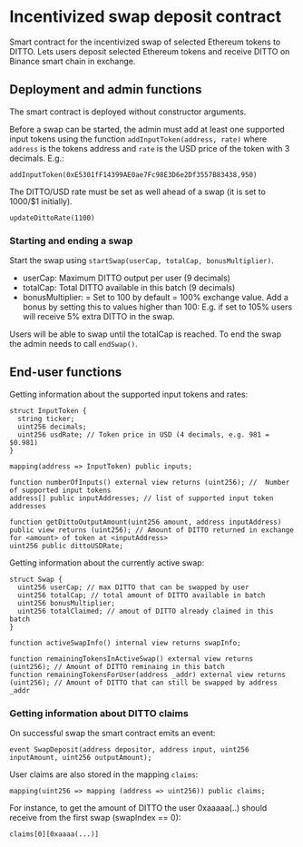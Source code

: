 # Incentivized swap deposit contract

Smart contract for the incentivized swap of selected Ethereum tokens to DITTO. Lets users deposit selected Ethereum tokens and receive DITTO on Binance smart chain in exchange.

## Deployment and admin functions

The smart contract is deployed without constructor arguments.

Before a swap can be started, the admin must add at least one supported input tokens using the function `addInputToken(address, rate)` where `address` is the tokens address and `rate` is the USD price of the token with 3 decimals. E.g.:

```
addInputToken(0xE5301fF14399AE0ae7Fc98E3D6e2Df3557B83438,950)
```

The DITTO/USD rate must be set as well ahead of a swap (it is set to 1000/$1 initially).

```
updateDittoRate(1100)

```

### Starting and ending a swap

Start the swap using `startSwap(userCap, totalCap, bonusMultiplier)`.

- userCap: Maximum DITTO output per user (9 decimals)
- totalCap: Total DITTO available in this batch (9 decimals)
- bonusMultiplier: = Set to 100 by default = 100% exchange value. Add a bonus by setting this to values higher than 100: E.g. if set to 105% users will receive 5% extra DITTO in the swap.

Users will be able to swap until the totalCap is reached. To end the swap the admin needs to call `endSwap()`.

## End-user functions

Getting information about the supported input tokens and rates:

```
struct InputToken {
  string ticker;
  uint256 decimals;
  uint256 usdRate; // Token price in USD (4 decimals, e.g. 981 = $0.981)
}
    
mapping(address => InputToken) public inputs;
 
function numberOfInputs() external view returns (uint256); //  Number of supported input tokens
address[] public inputAddresses; // list of supported input token addresses

function getDittoOutputAmount(uint256 amount, address inputAddress) public view returns (uint256); // Amount of DITTO returned in exchange for <amount> of token at <inputAddress>
uint256 public dittoUSDRate;

```

Getting information about the currently active swap:

```
struct Swap {
  uint256 userCap; // max DITTO that can be swapped by user
  uint256 totalCap; // total amount of DITTO available in batch
  uint256 bonusMultiplier;
  uint256 totalClaimed; // amout of DITTO already claimed in this batch
}

function activeSwapInfo() internal view returns swapInfo;

function remainingTokensInActiveSwap() external view returns (uint256); // Amount of DITTO reminaing in this batch
function remainingTokensForUser(address _addr) external view returns (uint256); // Amount of DITTO that can still be swapped by address _addr
```

### Getting information about DITTO claims

On successful swap the smart contract emits an event:

```
event SwapDeposit(address depositor, address input, uint256 inputAmount, uint256 outputAmount);
```

User claims are also stored in the mapping `claims`:

```
mapping(uint256 => mapping (address => uint256)) public claims;
```

For instance, to get the amount of DITTO the user 0xaaaaa(..) should receive from the first swap (swapIndex == 0):

```
claims[0][0xaaaa(...)]
```
